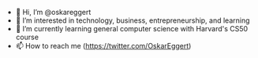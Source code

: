 - 👋 Hi, I’m @oskareggert
- 👀 I’m interested in technology, business, entrepreneurship, and learning
- 🌱 I’m currently learning general computer science with Harvard's CS50 course
- 📫 How to reach me (https://twitter.com/OskarEggert)

<!---
oskareggert/oskareggert is a ✨ special ✨ repository because its `README.md` (this file) appears on your GitHub profile.
You can click the Preview link to take a look at your changes.
--->
